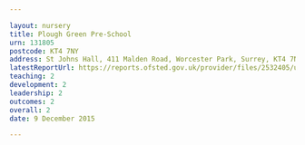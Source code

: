 ```yaml
---

layout: nursery
title: Plough Green Pre-School
urn: 131805
postcode: KT4 7NY
address: St Johns Hall, 411 Malden Road, Worcester Park, Surrey, KT4 7NY
latestReportUrl: https://reports.ofsted.gov.uk/provider/files/2532405/urn/131805.pdf
teaching: 2
development: 2
leadership: 2
outcomes: 2
overall: 2
date: 9 December 2015

---
```

